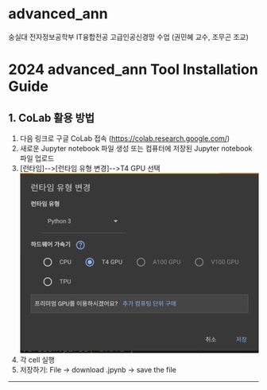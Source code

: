 # advanced_ann
숭실대 전자정보공학부 IT융합전공 고급인공신경망 수업 (권민혜 교수, 조무곤 조교)


# 2024 advanced_ann Tool Installation Guide
## 1. CoLab 활용 방법
1. 다음 링크로 구글 CoLab 접속 (https://colab.research.google.com/)
2. 새로운 Jupyter notebook 파일 생성 또는 컴퓨터에 저장된 Jupyter notebook 파일 업로드
3. [런타임]-->[런타임 유형 변경]-->T4 GPU 선택
   ![img.png](img/img1.png)
4. 각 cell 실행
5. 저장하기: File -> download .jpynb -> save the file

---
